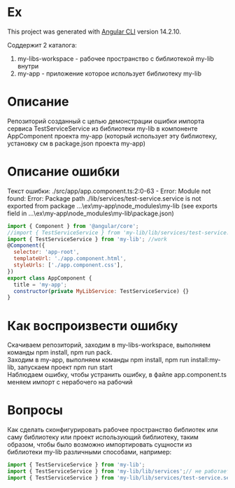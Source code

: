 # Ex

This project was generated with [Angular CLI](https://github.com/angular/angular-cli) version 14.2.10.

Соддержит 2 каталога:

1. my-libs-workspace - рабочее пространство с библиотекой my-lib внутри
2. my-app - приложение которое использует библиотеку my-lib

# Описание 

Репозиторий созданный с целью демонстрации ошибки импорта сервиса TestServiceService из библиотеки my-lib в компоненте AppComponent проекта my-app (который использует эту библиотеку, установку см в package.json проекта my-app)

# Описание ошибки

Текст ошибки:
./src/app/app.component.ts:2:0-63 - Error: Module not found: Error: Package path ./lib/services/test-service.service is not exported from package ...\ex\my-app\node_modules\my-lib (see exports field in ...\ex\my-app\node_modules\my-lib\package.json)

```js
import { Component } from '@angular/core';
//import { TestServiceService } from 'my-lib/lib/services/test-service.service';//dont work
import { TestServiceService } from 'my-lib'; //work
@Component({
  selector: 'app-root',
  templateUrl: './app.component.html',
  styleUrls: ['./app.component.css'],
})
export class AppComponent {
  title = 'my-app';
  constructor(private MyLibService: TestServiceService) {}
}

```

# Как воспроизвести ошибку

Скачиваем репозиторий, заходим в my-libs-workspace, выполняем команды npm install, npm run pack. <br>
Заходим в my-app, выполняем команды npm install, npm run install:my-lib, запускаем проект npm run start<br>
Наблюдаем ошибку, чтобы устранить ошибку, в файле app.component.ts меняем импорт с нерабочего на рабочий

# Вопросы

Как сделать сконфигурировать рабочее пространство библиотек или саму библиотеку или проект использующий библиотеку, таким образом, чтобы было возможно импортировать сущности из библиотеки my-lib различными способами, например:
```ts
import { TestServiceService } from 'my-lib';
import { TestServiceService } from 'my-lib/lib/services';// не работает, а хотелось бы
import { TestServiceService } from 'my-lib/lib/services/test-service.service';// не работает, а хотелось бы
```

